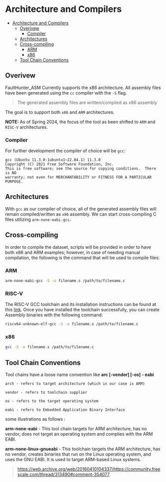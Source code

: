 # Architecture and Compilers

- [Architecture and Compilers](#architecture-and-compilers)
  - [Overivew](#overivew)
    - [Compiler](#compiler)
  - [Architectures](#architectures)
  - [Cross-compiling](#cross-compiling)
    - [ARM](#arm)
    - [x86](#x86)
  - [Tool Chain Conventions](#tool-chain-conventions)

## Overivew

FaultHunter_ASM Currently supports the x86 architecture. All assembly files have been generated using the `cc` compiler with the `-S` flag.

> The generated assembly files are written/compiled as x86 assembly

The goal is to support both `x86` and `ARM` architectures.

**NOTE:** As of Spring 2024, the focus of the tool as been shifted to `ARM` and `RISC-V` architectures.

### Compiler

For further development the compiler of choice will be `gcc`:

```
gcc (Ubuntu 11.3.0-1ubuntu1~22.04.1) 11.3.0
Copyright (C) 2021 Free Software Foundation, Inc.
This is free software; see the source for copying conditions.  There is NO
warranty; not even for MERCHANTABILITY or FITNESS FOR A PARTICULAR PURPOSE.
```

## Architectures

With `gcc` as our compiler of choice, all of the generated assembly files will remain compiled/written as `x86` assembly. We can start cross-compiling C files utilizing `arm-none-eabi-gcc`.

## Cross-compiling

In order to compile the dataset, scripts will be provided in order to have both x86 and ARM examples; however, in case of needing manual compilation, the following is the command that will be used to compile files:

### ARM

```bash
arm-none-eabi-gcc -S -o filename.s /path/to/filename.c
```

### RISC-V
The RISC-V GCC toolchain and its installation instructions can be found at this [link](https://github.com/riscv-collab/riscv-gnu-toolchain). Once you have installed the toolchain successfully, you can  create Assembly binaries with the following command:
```bash
riscv64-unknown-elf-gcc -S -o filename.s /path/to/filename.c
```
### x86

```bash
gcc -S -o filename.s /path/to/filename.c
```

## Tool Chain Conventions

Tool chains have  a loose name convention like **arc [-vendor] [-os] - eabi**


    arch - refers to target architecture (which in our case is ARM)

    vendor - refers to toolchain supplier

    os - refers to the target operating system

    eabi - refers to Embedded Application Binary Interface

 
some illustrations as follows :

**arm-none-eabi** - This tool chain targets for ARM architecture, has no vendor, does not target an operating system and complies with the ARM EABI.

**arm-none-linux-gnueabi** - This toolchain targets the ARM architecture, has no vendor, creates binaries that run on the Linux operating system, and uses the GNU EABI. It is used to target ARM-based Linux systems.

> https://web.archive.org/web/20160410104337/https://community.freescale.com/thread/313490#comment-354077